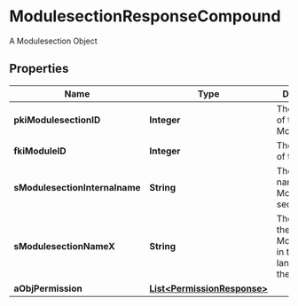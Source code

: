 

# ModulesectionResponseCompound

A Modulesection Object

## Properties

| Name | Type | Description | Notes |
|------------ | ------------- | ------------- | -------------|
|**pkiModulesectionID** | **Integer** | The unique ID of the Modulesection |  |
|**fkiModuleID** | **Integer** | The unique ID of the Module |  |
|**sModulesectionInternalname** | **String** | The Internal name of the Module section. |  |
|**sModulesectionNameX** | **String** | The Name of the Modulesection in the language of the requester |  |
|**aObjPermission** | [**List&lt;PermissionResponse&gt;**](PermissionResponse.md) |  |  [optional] |



